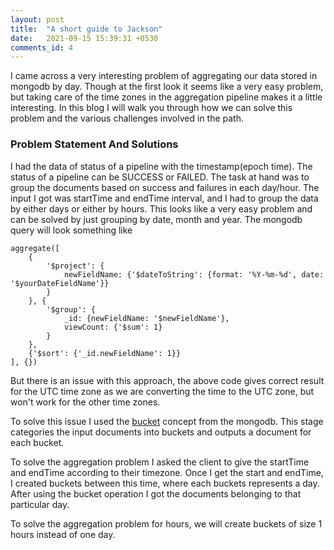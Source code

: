 ```yaml
---
layout: post
title:  "A short guide to Jackson"
date:   2021-09-15 15:39:31 +0530
comments_id: 4
---
```


I came across a very interesting problem of aggregating our data stored in mongodb by day. Though at the first look it seems like a very easy problem, but taking care of the time zones in the aggregation pipeline makes it a little interesting. In this blog I will walk you through how we can solve this problem and the various challenges involved in the path.
<!--more-->

### Problem Statement And Solutions

I had the data of status of a pipeline with the timestamp(epoch time). The status of a pipeline can be SUCCESS or FAILED. The task at hand was to group the documents based on success and failures in each day/hour. The input I got was startTime and endTime interval, and I had to group the data by either days or either by hours. This looks like a very easy problem and can be solved by just grouping by date, month and year. The mongodb query will look something like

```
aggregate([
    {
        '$project': {
            newFieldName: {'$dateToString': {format: '%Y-%m-%d', date: '$yourDateFieldName'}}
        }
    }, {
        '$group': {
            _id: {newFieldName: '$newFieldName'},
            viewCount: {'$sum': 1}
        }
    }, 
    {'$sort': {'_id.newFieldName': 1}}
], {})

```

But there is an issue with this approach, the above code gives correct result for the UTC time zone as we are converting the time to the UTC zone, but won't work for the other time zones. 

To solve this issue I used the [bucket](https://docs.mongodb.com/manual/reference/operator/aggregation/bucket/) concept from the mongodb. This stage categories the input documents into buckets and outputs a document for each bucket.

To solve the aggregation problem I asked the client to give the startTime and endTime according to their timezone. Once I get the start and endTime, I created buckets between this time, where each buckets represents a day. After using the bucket operation I got the documents belonging to that particular day.


To solve the aggregation problem for hours, we will create buckets of size 1 hours instead of one day.